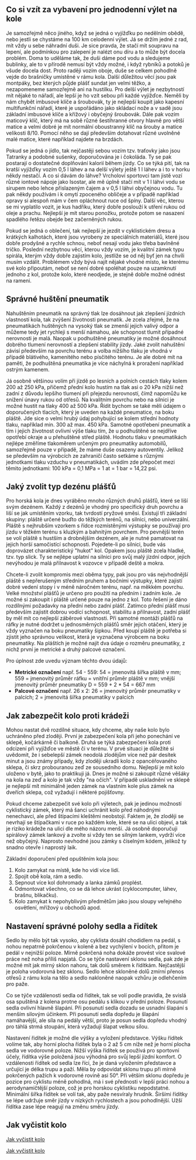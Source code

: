 ## Co si vzít za vybavení pro jednodenní výlet na kole

Je samozřejmě něco jiného, když se jedná o vyjížďku po nedělním obědě, nebo jestli se chystáme na 100 km celodenní výlet. Já se držím jedné z rad, mít vždy u sebe náhradní duši. Je sice pravda, že stačí mít soupravu na lepení, ale podmínkou pro zalepení je nalézt onu díru a to může být docela problém. Doma to uděláme tak, že duši dáme pod vodu a sledujeme bublinky, ale to v přírodě nemusí být vždy možné, i když rybníků a potoků je všude docela dost. Proto raději vozím oboje, duše se celkem pohodlně vejde do brašničky umístěné v rámu kola. Další důležitou věcí jsou pak montpáky, bez kterých půjde plášť sundat jen velmi těžko, a nezapomeneme samozřejmě ani na hustilku. Pro delší výlet je nezbytností mít nějaké to nářadí, ale lepší je ho vzít sebou při každé vyjížďce. Neměli by nám chybět imbusové klíče a šroubovák, ty je nejlepší koupit jako kapesní multifunkční nářadí, které je uspořádáno jako skládací nože a v sadě jsou základní imbusové klíče a křížový i obyčejný šroubovák. Dále pak vozím maticový klíč, který má na sobě různé šestihranné otvory hlavně pro větší matice a velmi dobré je mít normální oboustranný klíč na šrouby a matice velikosti 8/10. Pomocí něho se dají především dotahovat různé uvolněné malé matice, které například najdete na brzdách.

Pokud se jedná o jídlo, tak nejčastěji sebou vozím tzv. traťovky jako jsou Tatranky a podobné sušenky, doporučována je i čokoláda. Ty se pak postarají o dostatečné doplňování kalorií během jízdy. Co se týká pití, tak na kratší vyjížďky vozím 0,5 l láhev a na delší výlety ještě 1 l láhev a i to v horku někdy nestačí. A co si dávám do láhve? Vrcholoví sportovci tam jistě vozí různé iontové nápoje jako Isostar, ale mě úplně stačí mít v 1 l láhvi vodu se sirupem nebo lehce přislazeným čajem a v 0,5 l láhvi obyčejnou vodu. Tu pak někdy používám i k omytí zpoceného obličeje a v případě například opravy si alespoň mám v čem opláchnout ruce od špíny. Další věc, kterou se mi vyplatilo vozit, je kus hadříku, který dobře poslouží k utření rukou od oleje a prachu. Nejlepší je mít starou ponožku, protože potom se nasazení spadlého řetězu obejde bez začerněných rukou.

Pokud se jedná o oblečení, tak nejlepší je jezdit v cyklistickém dresu a krátkých kalhotách, které jsou vyrobeny ze speciálních materiálů, které jsou dobře prodyšné a rychle schnou, neboť nesají vodu jako třeba bavlněné tričko. Poslední nezbytnou věcí, kterou vždy vozím, je kvalitní zámek typu spirála, kterým vždy dobře zajistím kolo, jestliže se od něj byť jen na chvíli musím vzdálit. Problémem vždy bývá najít nějaké vhodné místo, ke kterému své kolo připoutám, neboť se není dobré spoléhat pouze na uzamknutí jednoho z kol, protože kolo, které neodjede, je stejně dobře možné odnést na rameni.

## Správné huštění pneumatik

Nahuštěním pneumatik na správný tlak lze dosáhnout jak zlepšení jízdních vlastností kola, tak zvýšení životnosti pneumatik. Je zcela zřejmé, že na pneumatikách huštěných na vysoký tlak se zmenší jejich valivý odpor a můžeme tedy jet rychleji s menší námahou, ale schopnost tlumit případné nerovnosti je malá. Naopak u podhuštěné pneumatiky je možné dosáhnout dobrého tlumení nerovností a zlepšení stability jízdy. Jaké zvolit nahuštění závisí především na povrchu terénu a volba nižšího tlaku je vhodná v případě blátivého, kamenitého nebo písčitého terénu. Je ale dobré mít na paměti, že podhuštěná pneumatika je více náchylná k proražení například ostrým kamenem.

Já osobně většinou volím při jízdě po lesních a polních cestách tlaky kolem 200 až 250 kPa, přičemž přední kolo hustím na tlak asi o 20 kPa nižší než zadní z důvodu lepšího tlumení při přejezdu nerovností, čímž napomůžu ke snížení únavy rukou od otřesů. Na kvalitním povrchu nebo na silnici je možné hustit na tlaky 400 až 500 kPa. Řídit bychom se také měli údajem o doporučených tlacích, který je uveden na každé pneumatice, na boku pláště. Jde sice o velmi hrubý údaj pohybující se kolem střední hodnoty tlaku, například min. 300 až max. 450 kPa. Samotné opotřebení pneumatik a tím i jejich životnost ovlivní výše tlaku tím, že u podhuštěné se nejdříve opotřebí okraje a u přehuštěné střed pláště. Hodnotu tlaku v pneumatikách nejlépe změříme tlakoměrem určeným pro pneumatiky automobilů, samozřejmě pouze v případě, že máme duše osazeny autoventily. Jelikož se především na výrobcích ze zahraničí často setkáme s různými jednotkami tlaku vzduchu v pneumatikách, uvádím zde přepočet mezi těmito jednotkami: 100 kPa = 0,1 MPa = 1 at = 1 bar = 14,22 psi.

## Jaký zvolit typ dezénu plášťů

Pro horská kola je dnes vyráběno mnoho různých druhů plášťů, které se liší svým dezénem. Každý z dezénů je vhodný pro specifický druh povrchu a liší se jak umístěním vzorku, tak tvrdostí pryžové směsi. Existují tři základní skupiny: pláště určené buďto do těžkých terénů, na silnici, nebo univerzální. Pláště s nejhrubším vzorkem s řídce rozmístěnými výstupky se používají pro jízdu v těžkém terénu s kluzkým a bahnitým povrchem. Pro pevnější terén se volí pláště s hustším a drobnějším dezénem, ale je nutné pamatovat na jejich horší samočistící schopnosti. Pojedete-li po silnici, bude vás doprovázet charakteristický "hukot" kol. Opakem jsou pláště zcela hladké, tzv. typ slick. Ty se nejlépe uplatní na silnici pro svůj malý jízdní odpor, jejich nevýhodou je malá přilnavost k vozovce v případě deště a mokra.

Chcete-li zvolit kompromis mezi oběma typy, pak jsou pro vás nejvhodnější pláště s nepřerušeným středním pruhem a bočními výstupky, které zajistí dobré vedení stopy i v méně náročném terénu, např. na měkkém povrchu. Velké množství plášťů je určeno pro použití na předním i zadním kole. Je možné si zakoupit i pláště určené pouze na jedno z kol. Toto řešení je dáno rozdílnými požadavky na přední nebo zadní plášť. Zatímco přední plášť musí především zajistit dobrou vodící schopnost, stabilitu a přilnavost, zadní plášť by měl mít co nejlepší záběrové vlastnosti. Při samotné montáži plášťů na ráfky je nutné dodržet u jednosměrných plášťů směr jejich otáčení, který je vždy vyznačen na boku pneumatiky šipkou. Před koupí pláště je potřeba si zjistit jeho správnou velikost, která je vyznačena výrobcem na boku pneumatiky. Na pláštích je možné najít dva údaje o rozměru pneumatiky, z nichž první je metrické a druhý palcové označení.

Pro úplnost zde uvedu význam těchto dvou údajů:
- **Metrické označení** např. 54 - 559: 54 = jmenovitá šířka pláště v mm; 559 = jmenovitý průměr ráfku = vnitřní průměr pláště v mm; vnější jmenovitý průměr pneumatiky D = 559 + 2 * 54 = 667 mm
- **Palcové označení** např. 26 x 2: 26 = jmenovitý průměr pneumatiky v palcích; 2 = jmenovitá šířka pneumatiky v palcích

## Jak zabezpečit kolo proti krádeži

Mohou nastat dvě rozdílné situace, kdy chceme, aby naše kolo bylo uchráněno před zloději. První je zabezpečení kola při jeho ponechání ve sklepě, kočárkárně či balkoně. Druhá se týká zabezpečení kola proti odcizení při vyjížďce ve městě či v terénu. V prvé situaci je důležité si uvědomit, že i sebelepší zámek neodolá zlodějům více než pár desítek minut a jsou známy případy, kdy zloději ukradli kolo z opancéřovaného sklepa, či skrz probouranou zeď ze sousedního domu. Nejlepší je mít kolo uloženo v bytě, jako to praktikuji já. Dnes je možné si zakoupit různé věšáky na kola na zeď a kolo je tak vždy "na očích". V případě uskladnění ve sklepě je nejlepší mít minimálně jeden zámek na vlastním kole plus zámek na dveřích sklepa, což vyžadují i některé pojišťovny.

Pokud chceme zabezpečit své kolo při výletech, pak je jedinou možností cyklistický zámek, který má šanci uchránit kolo před náhodnými nenechavci, ale před štípacími kleštěmi neobstojí. Faktem je, že zloději se nevrhají se štípačkami v ruce po každém kole, které se na ulici objeví, a tak je riziko krádeže na ulici dle mého názoru menší. Já osobně doporučuji spirálový zámek lankový a zvolte si vždy ten se silným lankem, vydrží více než obyčejný. Naprosto nevhodné jsou zámky s číselným kódem, jelikož ty snadno otevře i naprostý laik.

Základní doporučení před opuštěním kola jsou:
1. Kolo zamykat na místě, kde ho vidí více lidí.
2. Spojit obě kola, rám a sedlo.
3. Sepnout více kol dohromady a lanka zámků proplést.
4. Odmontovat všechno, co se dá lehce ukrást (cyklocomputer, láhev, brašnu, blikačku).
5. Kolo zamykat k nepohyblivým předmětům jako jsou sloupy veřejného osvětlení, mřížový u obchodů apod.

## Nastavení správné polohy sedla a řidítek

Sedlo by mělo být tak vysoko, aby cyklista dosáhl chodidlem na pedál, s nohou nepatrně pokrčenou v koleně a bez vychýlení v bocích, přitom je pedál v nejnižší poloze. Mírně pokrčená noha dokáže provést více svalové práce než noha příliš napjatá. Co se týče nastavení sklonu sedla, pak zde je možné mít jak mírný sklon nahoru, tak dolů směrem k řídítkám. Nejčastější je poloha vodorovná bez sklonu. Sedlo lehce skloněné dolů zmírní přenos otřesů z rámu kola na tělo a sedlo nakloněné naopak vzhůru je odlehčením pro paže.

Co se týče vzdálenosti sedla od řídítek, tak se volí podle pravidla, že svislá osa spuštěná z kolena protne osu pedálu s klikou v přední poloze. Posunutí sedla ovlivní hlavně šlapání. Při posunutí sedla dozadu se usnadní šlapání s menším silovým účinkem. Při posunutí sedla dopředu je šlapání namáhavější, ale síla na pedály větší, proto je posun sedla dopředu vhodný pro táhlá strmá stoupání, která vyžadují šlapat velkou silou.

Nastavení řidítek je možné dle výšky a vyložení představce. Výšku řídítek volíme tak, aby horní plocha řídítek byla o 2 až 5 cm níže než je horní plocha sedla ve vodorovné poloze. Nižší výška řídítek se používá pro sportovní účely, řídítka výše položená jsou výhodná pro svůj lepší jízdní komfort. O vzdálenosti řídítek od sedla lze říci, že je daná vyložením představce a určující je délka trupu a paží. Měla by odpovídat sklonu trupu při mírně pokrčených pažích k vodorovné rovině asi 50°. Při větším sklonu dopředu je pozice pro cyklistu méně pohodlná, má i své přednosti v lepší práci nohou a aerodynamičtější poloze, což je pro horskou cyklistiku nepodstatné. Minimální šířka řídítek se volí tak, aby paže nesvíraly hrudník. Širšími řídítky se lépe udržuje směr jízdy v nízkých rychlostech a jsou pohodlnější. Užší řídítka zase lépe reagují na změnu směru jízdy.

## Jak vyčistit kolo
[Jak vyčistit kolo](http://www.youtube.com/watch?v=wadJMR4PvMA)

[Jak vyčistit kolo](http://www.youtube.com/watch?v=kI4aV5R8dqw)

